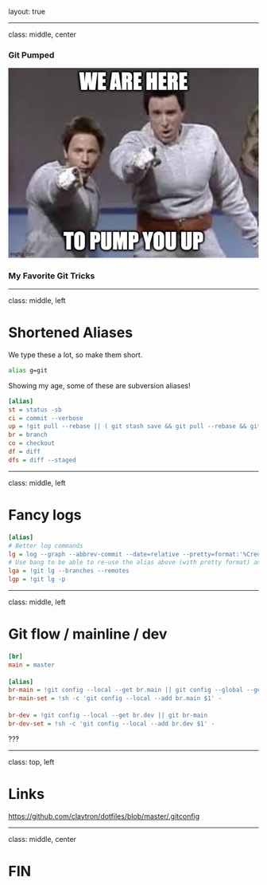 layout: true

---
class: middle, center

### Git Pumped

![:scale 40%](images/hans-franz.jpg)

### My Favorite Git Tricks

---
class: middle, left

# Shortened Aliases

We type these a lot, so make them short.

```sh
alias g=git
```

Showing my age, some of these are subversion aliases!

```ini
[alias]
st = status -sb
ci = commit --verbose
up = !git pull --rebase || ( git stash save && git pull --rebase && git stash pop )
br = branch
co = checkout
df = diff
dfs = diff --staged
```

---
class: middle, left

# Fancy logs

```ini
[alias]
# Better log commands
lg = log --graph --abbrev-commit --date=relative --pretty=format:'%Cred%h%Creset %Cgreen(%cr)%Creset %Cblue%an%Creset %s %C(yellow)%d%Creset'
# Use bang to be able to re-use the alias above (with pretty format) and add to it
lga = !git lg --branches --remotes
lgp = !git lg -p
```

---
class: middle, left

# Git flow / mainline / dev

```ini
[br]
main = master

[alias]
br-main = !git config --local --get br.main || git config --global --get br.main
br-main-set = !sh -c 'git config --local --add br.main $1' -

br-dev = !git config --local --get br.dev || git br-main
br-dev-set = !sh -c 'git config --local --add br.dev $1' -
```

???

---
class: top, left

# Links

<https://github.com/claytron/dotfiles/blob/master/.gitconfig>

---
class: middle, center

# FIN

[/ Links ---------------------------------------------------------------- /]: #
[twitter-claytron]: https://twitter.com/claytron
[/ ---------------------------------------------------------------------- /]: #
